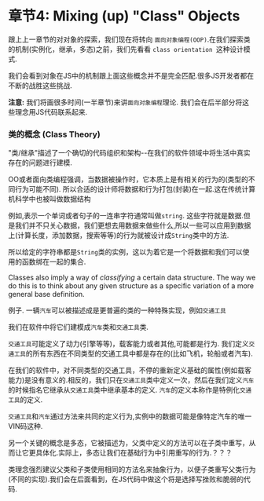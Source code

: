 # 章节4: Mixing (up) "Class" Objects

跟上上一章节的对对象的探索，我们现在将转向 `面向对象编程(OOP)`.在我们探索类的机制(实例化，继承，多态)之前，我们先看看 `class orientation `这种设计模式.

我们会看到对象在JS中的机制跟上面这些概念并不是完全匹配.很多JS开发者都在不断的战胜这些挑战.

**注意:** 我们将画很多时间(一半章节)来讲`面向对象编程`理论. 我们会在后半部分将这些理念用JS代码联系起来.

### 类的概念 (Class Theory)

"类/继承"描述了一个确切的代码组织和架构--在我们的软件领域中将生活中真实存在的问题进行建模.

OO或者面向类编程强调，当数据被操作时，它本质上是有相关的行为的(类型的不同行为可能不同). 所以合适的设计师将数据和行为打包(封装)在一起.这在传统计算机科学中也被叫做数据结构

例如,表示一个单词或者句子的一连串字符通常叫做`string`. 这些字符就是数据.但是我们并不只关心数据，我们更想去用数据来做些什么,所以一些可以应用到数据上(计算长度，添加数据，搜索等等)的行为就被设计成`String`类中的方法.

 所以给定的字符串都是`String`类的实例，这以为着它是一个将数据和我们可以使用的函数绑在一起的集合.

 Classes also imply a way of *classifying* a certain data structure. The way we do this is to think about any given structure as a specific variation of a more general base definition.


 例子. 一辆`汽车`可以被描述成是更普遍的类的一种特殊实现，例如`交通工具`

 我们在软件中将它们建模成`汽车`类和`交通工具`类.

 `交通工具`可能定义了动力(引擎等等)，载客能力或者其他,可能都是行为. 我们定义`交通工具`的所有东西在不同类型的交通工具中都是存在的(比如飞机，轮船或者汽车).

 在我们的软件中，对不同类型的交通工具，不停的重新定义基础的属性(例如载客能力)是没有意义的.相反的，我们只在`交通工具`类中定义一次，然后在我们定义`汽车`的时候指名它继承从`交通工具`类中继承基本的定义. `汽车`的定义本称作是特例化`交通工具`的定义.

 `交通工具`和`汽车`通过方法来共同的定义行为,实例中的数据可能是像特定汽车的唯一VIN码这种.

 另一个关键的概念是多态，它被描述为，父类中定义的方法可以在子类中重写，从而让它更具体化.实际上，多态让我们在基础行为中引用重写的行为.？？？

 类理念强烈建议父类和子类使用相同的方法名来抽象行为，以便子类重写父类行为(不同的实现).我们会在后面看到，在JS代码中做这个将是选择写挫败和脆弱的代码.

